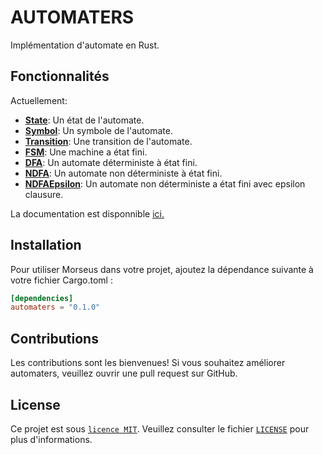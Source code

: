 # AUTOMATERS
   
Implémentation d'automate en Rust. 

## Fonctionnalités     
Actuellement:
- [**State**](/src/state.rs): Un état de l'automate.
- [**Symbol**](/src/symbol.rs): Un symbole de l'automate.
- [**Transition**](/src/transition.rs):  Une transition de l'automate.
- [**FSM**](/src/fsm.rs): Une machine a état fini.
- [**DFA**](/src/dfa.rs):  Un automate déterministe à état fini.
- [**NDFA**](/src/nfa.rs):  Un automate non déterministe à état fini.
- [**NDFAEpsilon**](/src/nfae.rs):  Un automate non déterministe a état fini avec epsilon clausure.

La documentation est disponnible [ici.](https://docs.rs/automaters/0.1.0/automaters/)

## Installation
Pour utiliser Morseus dans votre projet, ajoutez la dépendance suivante à votre fichier Cargo.toml :
```toml
[dependencies]
automaters = "0.1.0"
```

## Contributions
Les contributions sont les bienvenues! Si vous souhaitez améliorer automaters, veuillez ouvrir une pull request sur GitHub.

## License
Ce projet est sous [``licence MIT``](LICENSE). Veuillez consulter le fichier [``LICENSE``](LICENSE) pour plus d'informations.